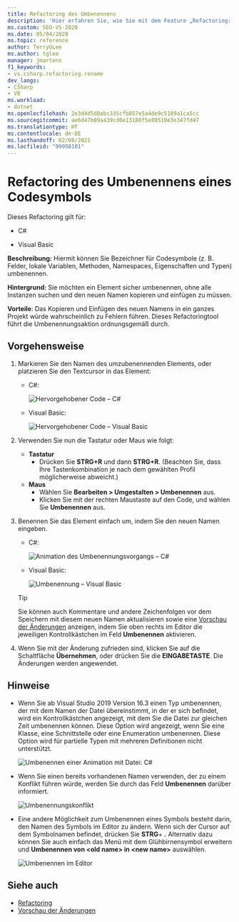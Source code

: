 ```yaml
---
title: Refactoring des Umbenennens
description: 'Hier erfahren Sie, wie Sie mit dem Feature „Refactoring: Umbenennen“ Bezeichner für Codesymbole (z. B. Felder, lokale Variablen, Methoden, Namespaces, Eigenschaften und Typen) umbenennen.'
ms.custom: SEO-VS-2020
ms.date: 05/04/2020
ms.topic: reference
author: TerryGLee
ms.author: tglee
manager: jmartens
f1_keywords:
- vs.csharp.refactoring.rename
dev_langs:
- CSharp
- VB
ms.workload:
- dotnet
ms.openlocfilehash: 2e3d4d5d0abc335cfb857e5a4de9c5189a1ca5cc
ms.sourcegitcommit: ae6d47b09a439cd0e13180f5e89510e3e347fd47
ms.translationtype: HT
ms.contentlocale: de-DE
ms.lasthandoff: 02/08/2021
ms.locfileid: "99958101"
---
```

# <a name="rename-a-code-symbol-refactoring"></a>Refactoring des Umbenennens eines Codesymbols

Dieses Refactoring gilt für:

- C#

- Visual Basic

**Beschreibung:** Hiermit können Sie Bezeichner für Codesymbole (z. B. Felder, lokale Variablen, Methoden, Namespaces, Eigenschaften und Typen) umbenennen.

**Hintergrund:** Sie möchten ein Element sicher umbenennen, ohne alle Instanzen suchen und den neuen Namen kopieren und einfügen zu müssen.

**Vorteile**: Das Kopieren und Einfügen des neuen Namens in ein ganzes Projekt würde wahrscheinlich zu Fehlern führen. Dieses Refactoringtool führt die Umbenennungsaktion ordnungsgemäß durch.

## <a name="how-to"></a>Vorgehensweise

1. Markieren Sie den Namen des umzubenennenden Elements, oder platzieren Sie den Textcursor in das Element:

   - C#:

       ![Hervorgehobener Code – C#](media/rename-highlight-cs.png)

   - Visual Basic:

       ![Hervorgehobener Code – Visual Basic](media/rename-highlight-vb.png)

2. Verwenden Sie nun die Tastatur oder Maus wie folgt:

   - **Tastatur**
      - Drücken Sie **STRG+R** und dann **STRG+R**. (Beachten Sie, dass Ihre Tastenkombination je nach dem gewählten Profil möglicherweise abweicht.)
   - **Maus**
      - Wählen Sie **Bearbeiten > Umgestalten > Umbenennen** aus.
      - Klicken Sie mit der rechten Maustaste auf den Code, und wählen Sie **Umbenennen** aus.

3. Benennen Sie das Element einfach um, indem Sie den neuen Namen eingeben.

   - C#:

      ![Animation des Umbenennungsvorgangs – C#](media/rename-animated-cs.gif)

   - Visual Basic:

      ![Umbenennung – Visual Basic](media/rename-rename-vb.png)

   > [!TIP]
   > Sie können auch Kommentare und andere Zeichenfolgen vor dem Speichern mit diesem neuen Namen aktualisieren sowie eine [Vorschau der Änderungen](../../ide/preview-changes.md) anzeigen, indem Sie oben rechts im Editor die jeweiligen Kontrollkästchen im Feld **Umbenennen** aktivieren.

4. Wenn Sie mit der Änderung zufrieden sind, klicken Sie auf die Schaltfläche **Übernehmen**, oder drücken Sie die **EINGABETASTE**. Die Änderungen werden angewendet.

## <a name="remarks"></a>Hinweise

- Wenn Sie ab Visual Studio 2019 Version 16.3 einen Typ umbenennen, der mit dem Namen der Datei übereinstimmt, in der er sich befindet, wird ein Kontrollkästchen angezeigt, mit dem Sie die Datei zur gleichen Zeit umbenennen können. Diese Option wird angezeigt, wenn Sie eine Klasse, eine Schnittstelle oder eine Enumeration umbenennen. Diese Option wird für partielle Typen mit mehreren Definitionen nicht unterstützt.

   ![Umbenennen einer Animation mit Datei: C#](media/rename-with-file-animated-cs.gif)

- Wenn Sie einen bereits vorhandenen Namen verwenden, der zu einem Konflikt führen würde, werden Sie durch das Feld **Umbenennen** darüber informiert.

   ![Umbenennungskonflikt](media/rename-conflict-cs.png)

- Eine andere Möglichkeit zum Umbenennen eines Symbols besteht darin, den Namen des Symbols im Editor zu ändern. Wenn sich der Cursor auf dem Symbolnamen befindet, drücken Sie **STRG**+ **.** Alternativ dazu können Sie auch einfach das Menü mit dem Glühbirnensymbol erweitern und **Umbenennen von \<old name> in \<new name>** auswählen.

   ![Umbenennen im Editor](media/rename-with-editor-cs.png)

## <a name="see-also"></a>Siehe auch

- [Refactoring](../refactoring-in-visual-studio.md)
- [Vorschau der Änderungen](../../ide/preview-changes.md)
